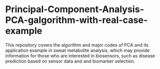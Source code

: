 # Principal-Component-Analysis-PCA-galgorithm-with-real-case-example
This repository covers the algorithm and major codes of PCA and its application example in sweat metabolite analysis, which may provide information for those who are interested in biosensors, such as disease prediction based on sensor data and  and biomarker selection.
